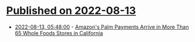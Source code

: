 # [Published on 2022-08-13](index.md)

* [2022-08-13, 05:48:00](https://soylentnews.org/article.pl?sid=22/08/11/2347227&from=rss) - [Amazon's Palm Payments Arrive in More Than 65 Whole Foods Stores in California](https://soylentnews.org/article.pl?sid=22/08/11/2347227&from=rss)
